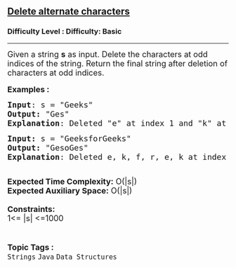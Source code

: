 <h2><a href="https://www.geeksforgeeks.org/problems/java-delete-alternate-characters4036/1?page=1&category=Java&difficulty=Basic&sortBy=submissions">Delete alternate characters</a></h2><h3>Difficulty Level : Difficulty: Basic</h3><hr><div class="problems_problem_content__Xm_eO"><p><span style="font-size: 18px;">Given a string <strong>s</strong> as input. Delete the characters at odd indices of the string. R</span><span style="font-size: 18px;">eturn the final string after deletion of characters at odd indices.</span><br style="font-size: 18px;"><br><span style="font-size: 18px;"><strong>Examples :</strong></span></p>
<pre><span style="font-size: 18px;"><strong>Input</strong>: s = "Geeks"
<strong>Output:</strong>&nbsp;"Ges"</span><span style="font-size: 18px;">&nbsp;
<strong>Explanation</strong>: Deleted "e" at index 1 and "k" at index 3.
</span></pre>
<pre><span style="font-size: 18px;"><strong>Input: </strong>s = "GeeksforGeeks"
<strong>Output:&nbsp;</strong>"GesoGes"
<strong>Explanation</strong>: Deleted e, k, f, r, e, k at index 1, 3, 5, 7, 9, 11.</span></pre>
<p><span style="font-size: 18px;"><br><strong>Expected Time Complexity:</strong> O(|s|)<br><strong>Expected Auxiliary Space:</strong> O(|s|)<br><br><strong>Constraints:</strong><br>1&lt;= |s| &lt;=1000</span></p></div><br><p><span style=font-size:18px><strong>Topic Tags : </strong><br><code>Strings</code>&nbsp;<code>Java</code>&nbsp;<code>Data Structures</code>&nbsp;